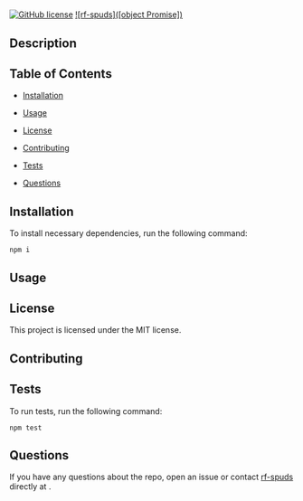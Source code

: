 
# 
[![GitHub license](https://img.shields.io/badge/license-MIT-blue.svg)](https://github.com/rf-spuds/)
[![rf-spuds]([object Promise])](https://github.com/rf-spuds)
## Description



## Table of Contents 

* [Installation](#installation)

* [Usage](#usage)

* [License](#license)

* [Contributing](#contributing)

* [Tests](#tests)

* [Questions](#questions)

## Installation

To install necessary dependencies, run the following command:

```
npm i
```

## Usage



## License

This project is licensed under the MIT license.
  
## Contributing



## Tests

To run tests, run the following command:

```
npm test
```

## Questions

If you have any questions about the repo, open an issue or contact [rf-spuds]() directly at .


